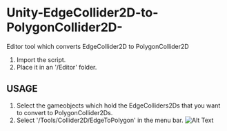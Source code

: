 # Unity-EdgeCollider2D-to-PolygonCollider2D-
Editor tool which converts EdgeCollider2D to PolygonCollider2D 


1. Import the script.
2. Place it in an '/Editor' folder. 

## USAGE

1. Select the gameobjects which hold the EdgeColliders2Ds that you want to convert to PolygonCollider2Ds. 
2. Select  '/Tools/Collider2D/EdgeToPolygon' in the menu bar.
![Alt Text](https://github.com/JuanGdelaCruz/Unity-EdgeCollider2D-to-PolygonCollider2D-/blob/master/Docs/Animation.gif)

